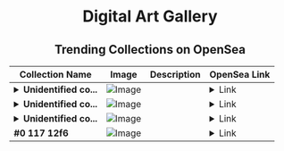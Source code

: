 <div align="center">

# Digital Art Gallery

## Trending Collections on OpenSea

| Collection Name                       | Image                                                                                     | Description                       | OpenSea Link                                                                                          |
|---------------------------------------|-------------------------------------------------------------------------------------------|-----------------------------------|--------------------------------------------------------------------------------------------------------|
| **<details><summary>Unidentified co...</summary>Unidentified contract 8e92782e-195b-41d6-ae3c-d0ca4709d94c</details>** | ![Image](https://i2.seadn.io/optimism/0x579e4f4a7e577ef5ac6e9221ca8f11dd6d43316d/6404459f0a28661c41bd910f8b5899/e86404459f0a28661c41bd910f8b5899.png?w=200&auto=format) |  | <details><summary>Link</summary>[Unidentified contract 8e92782e-195b-41d6-ae3c-d0ca4709d94c](https://opensea.io/collection/unidentified-contract-8e92782e-195b-41d6-ae3c-d0ca)</details> |
| **<details><summary>Unidentified co...</summary>Unidentified contract 3dcf4a28-ef03-4b5b-b451-59e880e8e2d0</details>** | ![Image](https://i2.seadn.io/optimism/0x1d73fd68e20343bcef8890dc212d6c20b0e831ff/dd35423027045ac1a48b770b2846f6/a9dd35423027045ac1a48b770b2846f6.png?w=200&auto=format) |  | <details><summary>Link</summary>[Unidentified contract 3dcf4a28-ef03-4b5b-b451-59e880e8e2d0](https://opensea.io/collection/unidentified-contract-3dcf4a28-ef03-4b5b-b451-59e8)</details> |
| **<details><summary>Unidentified co...</summary>Unidentified contract 6c3cf37b-bd0f-47fb-b149-fb40d918d71c</details>** | ![Image](https://i2.seadn.io/optimism/0x579e4f4a7e577ef5ac6e9221ca8f11dd6d43316d/6404459f0a28661c41bd910f8b5899/e86404459f0a28661c41bd910f8b5899.png?w=200&auto=format) |  | <details><summary>Link</summary>[Unidentified contract 6c3cf37b-bd0f-47fb-b149-fb40d918d71c](https://opensea.io/collection/unidentified-contract-6c3cf37b-bd0f-47fb-b149-fb40)</details> |
| **#0 117 12f6** | ![Image](https://i2.seadn.io/base/0x2ebd4845c54c605b2a1cc8dafecab2db12c57cf0/53834f05a4c1a44a3127b0358dc117/f053834f05a4c1a44a3127b0358dc117.jpeg?w=200&auto=format) |  | <details><summary>Link</summary>[#0 117 12f6](https://opensea.io/collection/0-117-12f6-1)</details> |

</div>